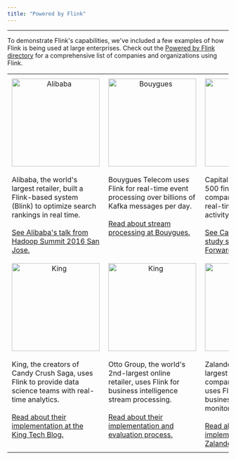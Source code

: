 ```yaml
---
title: "Powered by Flink"
---
```


<!-- --------------------------------------------- -->
<!--                Powered by Flink
<!-- --------------------------------------------- -->

----
<head>
<style>
   th, td {
   padding: 10px;
   }
</style>
</head>

<p>To demonstrate Flink's capabilities, we've included a few examples of how Flink is being used at large enterprises. Check out the <a href="https://cwiki.apache.org/confluence/display/FLINK/Powered+by+Flink" target='_blank'><small><span class="glyphicon glyphicon-new-window"></span></small> Powered by Flink directory</a> for a comprehensive list of companies and organizations using Flink.</p>

<table width="800" align="center" border="0">
   <tr>
      <td width="33%" align="center" valign="center">
         <img src="{{ site.baseurl }}/img/alibaba-logo.png" width="200"  alt="Alibaba" />
      </td>
      <td width="33%" align="center" valign="center">
         <img src="{{ site.baseurl }}/img/bouygues-logo.jpg" width="200"  alt="Bouygues" />
      </td>
      <td width="34%" align="center" valign="center">
         <img src="{{ site.baseurl }}/img/capital-one-logo.png" width="200"  alt="Capital One" />
      </td>
   </tr>
   <tr>
      <td width="33%" align="left" valign="top">
         Alibaba, the world's largest retailer, built a Flink-based system (Blink) to optimize search rankings in real time. <br><br><a href="https://www.youtube.com/watch?v=_Nw8NTdIq9A" target='_blank'><small><span class="glyphicon glyphicon-new-window"></span></small> See Alibaba's talk from Hadoop Summit 2016 San Jose.</a>
      </td>
      <td width="33%" align="left" valign="top">
         Bouygues Telecom uses Flink for real-time event processing over billions of Kafka messages per day. <br><br><a href="http://data-artisans.com/flink-at-bouygues-html/" target='_blank'><small><span class="glyphicon glyphicon-new-window"></span></small> Read about stream processing at Bouygues.</a>
      </td>
      <td width="34%" align="left" valign="top">
         Capital One, a Fortune 500 financial services company, uses Flink for real-time customer activity monitoring. <br><br><a href="http://www.slideshare.net/FlinkForward/flink-case-study-capital-one" target='_blank'><small><span class="glyphicon glyphicon-new-window"></span></small> See Capital One's case study slides from Flink Forward 2015.</a>
      </td>
   </tr>
   <tr>
      <td width="33%" align="center" valign="center">
         <img src="{{ site.baseurl }}/img/king-logo.png" width="200" alt="King" />
      </td>
      <td width="33%" align="center" valign="center">
         <img src="{{ site.baseurl }}/img/otto-group-logo.jpg" width="200" alt="King" />
      </td>
      <td width="34%" align="center" valign="center">
         <img src="{{ site.baseurl }}/img/zalando-logo.png" width="200" alt="Zalando" />
      </td>
   </tr>
   <tr>
      <td width="33%" align="left" valign="top">
         King, the creators of Candy Crush Saga, uses Flink to provide data science teams with real-time analytics. <br><br><a href="https://techblog.king.com/rbea-scalable-real-time-analytics-king/" target='_blank'><small><span class="glyphicon glyphicon-new-window"></span></small> Read about their implementation at the King Tech Blog.</a>
      </td>
      <td width="33%" align="left" valign="top">
         Otto Group, the world's 2nd-largest online retailer, uses Flink for business intelligence stream processing. <br><br><a href="http://data-artisans.com/how-we-selected-apache-flink-at-otto-group/" target='_blank'><small><span class="glyphicon glyphicon-new-window"></span></small> Read about their implementation and evaluation process.</a> 
         </td>
      <td width="34%" align="left" valign="top">
         Zalando, one of the largest ecommerce companies in Europe, uses Flink for real-time business process monitoring. <br><br><a href="https://tech.zalando.de/blog/apache-showdown-flink-vs.-spark/" target='_blank'><small><span class="glyphicon glyphicon-new-window"></span></small> Read about their implementation at the Zalando Tech Blog.</a> 
      </td>
   </tr>
</table>